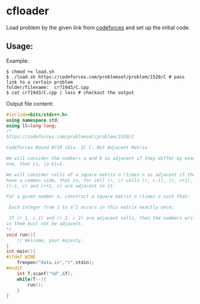# cfloader

Load problem by the given link from [codeforces](https://codeforces.com/problemset) and set up the initial code.

## Usage:

Example:

```shell
$ chmod +x load.sh
$ ./load.sh https://codeforces.com/problemset/problem/1520/C # pass link to a certain problem
folder/filename:  cr719d3/C.cpp
$ cat cr719d3/C.cpp | less # checkout the output
```

Output file content:

```cpp
#include<bits/stdc++.h>
using namespace std;
using ll=long long;
/*
https://codeforces.com/problemset/problem/1520/C

Codeforces Round #719 (Div. 3) C. Not Adjacent Matrix 

We will consider the numbers a and b as adjacent if they differ by exactly 
one, that is, |a-b|=1.

We will consider cells of a square matrix n \times n as adjacent if they 
have a common side, that is, for cell (r, c) cells (r, c-1), (r, c+1), 
(r-1, c) and (r+1, c) are adjacent to it.

For a given number n, construct a square matrix n \times n such that: 

 Each integer from 1 to n^2 occurs in this matrix exactly once; 

 If (r_1, c_1) and (r_2, c_2) are adjacent cells, then the numbers written 
in them must not be adjacent. 
*/
void run(){
    // Welcome, your majesty.
}
int main(){
#ifdef WINE
    freopen("data.in","r",stdin);
#endif
    int T;scanf("%d",&T);
    while(T--){
        run();
    }
}
```
